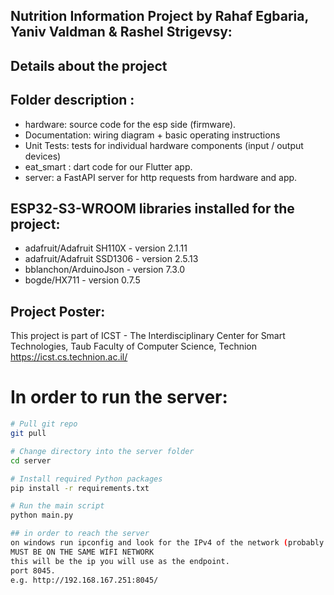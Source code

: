 ## Nutrition Information Project by Rahaf Egbaria, Yaniv Valdman & Rashel Strigevsy:  
  
## Details about the project
 
## Folder description :
* hardware: source code for the esp side (firmware).
* Documentation: wiring diagram + basic operating instructions
* Unit Tests: tests for individual hardware components (input / output devices)
* eat_smart : dart code for our Flutter app.
* server: a FastAPI server for http requests from hardware and app.
 
## ESP32-S3-WROOM libraries installed for the project:
* adafruit/Adafruit SH110X - version 2.1.11
* adafruit/Adafruit SSD1306 - version 2.5.13
* bblanchon/ArduinoJson - version 7.3.0
* bogde/HX711 - version 0.7.5

## Project Poster:
 
This project is part of ICST - The Interdisciplinary Center for Smart Technologies, Taub Faculty of Computer Science, Technion
https://icst.cs.technion.ac.il/


# In order to run the server:
```bash
# Pull git repo
git pull

# Change directory into the server folder
cd server

# Install required Python packages
pip install -r requirements.txt

# Run the main script
python main.py

## in order to reach the server 
on windows run ipconfig and look for the IPv4 of the network (probably the WiFi)
MUST BE ON THE SAME WIFI NETWORK
this will be the ip you will use as the endpoint.
port 8045.
e.g. http://192.168.167.251:8045/
